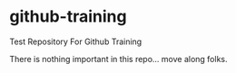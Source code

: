 # github-training
Test Repository For Github Training

There is nothing important in this repo...
move along folks.
